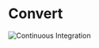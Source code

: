 # Convert

![Continuous Integration](https://github.com/oairton/convert/actions/workflows/ci.yaml/badge.svg)

